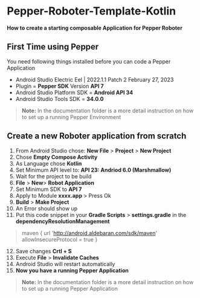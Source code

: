 # Pepper-Roboter-Template-Kotlin
**How to create a starting composable Application for Pepper Roboter**

## First Time using Pepper
You need following things installed before you can code a Pepper Application
- Android Studio Electric Eel | 2022.1.1 Patch 2 February 27, 2023
- Plugin = **Pepper SDK** Version **API 7**
- Android Studio Platform SDK = **Android API 34**
-  Android Studio Tools SDK = **34.0.0**
> **Note:** In the documentation folder is a more detail instruction on how to set up a running Pepper Environment
## Create a new Roboter application from scratch
1. From Android Studio chose: **New File** > **Project** > **New Project**
2. Chose **Empty Compose Activity**
3. As Language chose **Kotlin**
4. Set Minimum API level to: **API 23: Andriod 6.0 (Marshmallow)**
5. Wait for the project to be build
6. **File** > **New**> **Robot Application**
7. Set Minimum SDK to **API 7**
8. Apply to Module **xxxx.app** > Press Ok
9. **Build** > **Make Project**
10. An Error should show up
11.  Put this code snippet in your **Gradle Scripts** > **settings.gradle** in the **dependencyResolutionManagement**

> maven {
	url 'http://android.aldebaran.com/sdk/maven'
	allowInsecureProtocol = true
}

12. Save changes **Crtl + S**
13. Execute **File** > **Invalidate Caches** 
14. Android Studio will restart automatically
15. **Now you have a running Pepper Application**

> **Note:** In the documentation folder is a more detail instruction on how to set up a running Pepper Application

